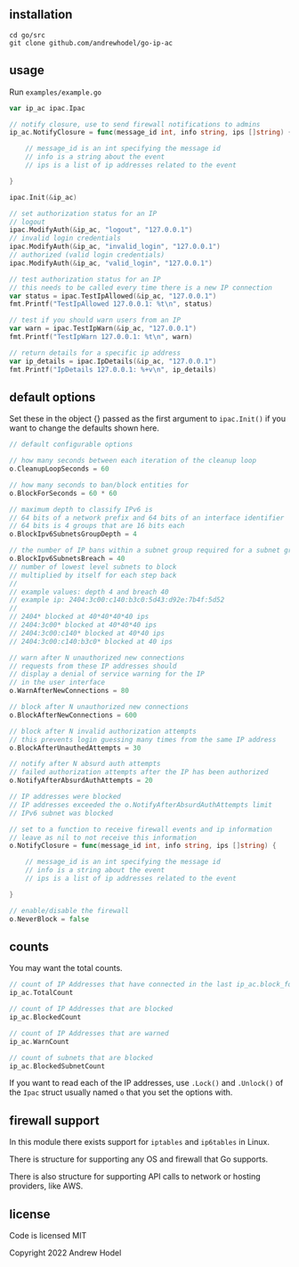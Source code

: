## installation

```
cd go/src
git clone github.com/andrewhodel/go-ip-ac
```

## usage

Run `examples/example.go`

```go
var ip_ac ipac.Ipac

// notify closure, use to send firewall notifications to admins
ip_ac.NotifyClosure = func(message_id int, info string, ips []string) {

    // message_id is an int specifying the message id
	// info is a string about the event
	// ips is a list of ip addresses related to the event

}

ipac.Init(&ip_ac)

// set authorization status for an IP
// logout
ipac.ModifyAuth(&ip_ac, "logout", "127.0.0.1")
// invalid login credentials
ipac.ModifyAuth(&ip_ac, "invalid_login", "127.0.0.1")
// authorized (valid login credentials)
ipac.ModifyAuth(&ip_ac, "valid_login", "127.0.0.1")

// test authorization status for an IP
// this needs to be called every time there is a new IP connection
var status = ipac.TestIpAllowed(&ip_ac, "127.0.0.1")
fmt.Printf("TestIpAllowed 127.0.0.1: %t\n", status)

// test if you should warn users from an IP
var warn = ipac.TestIpWarn(&ip_ac, "127.0.0.1")
fmt.Printf("TestIpWarn 127.0.0.1: %t\n", warn)

// return details for a specific ip address
var ip_details = ipac.IpDetails(&ip_ac, "127.0.0.1")
fmt.Printf("IpDetails 127.0.0.1: %+v\n", ip_details)
```

## default options

Set these in the object {} passed as the first argument to `ipac.Init()` if you want to change the defaults shown here.

```go
// default configurable options

// how many seconds between each iteration of the cleanup loop
o.CleanupLoopSeconds = 60

// how many seconds to ban/block entities for
o.BlockForSeconds = 60 * 60

// maximum depth to classify IPv6 is
// 64 bits of a network prefix and 64 bits of an interface identifier
// 64 bits is 4 groups that are 16 bits each
o.BlockIpv6SubnetsGroupDepth = 4

// the number of IP bans within a subnet group required for a subnet group to be blocked
o.BlockIpv6SubnetsBreach = 40
// number of lowest level subnets to block
// multiplied by itself for each step back
//
// example values: depth 4 and breach 40
// example ip: 2404:3c00:c140:b3c0:5d43:d92e:7b4f:5d52
//
// 2404* blocked at 40*40*40*40 ips
// 2404:3c00* blocked at 40*40*40 ips
// 2404:3c00:c140* blocked at 40*40 ips
// 2404:3c00:c140:b3c0* blocked at 40 ips

// warn after N unauthorized new connections
// requests from these IP addresses should
// display a denial of service warning for the IP
// in the user interface
o.WarnAfterNewConnections = 80

// block after N unauthorized new connections
o.BlockAfterNewConnections = 600

// block after N invalid authorization attempts
// this prevents login guessing many times from the same IP address
o.BlockAfterUnauthedAttempts = 30

// notify after N absurd auth attempts
// failed authorization attempts after the IP has been authorized
o.NotifyAfterAbsurdAuthAttempts = 20

// IP addresses were blocked
// IP addresses exceeded the o.NotifyAfterAbsurdAuthAttempts limit
// IPv6 subnet was blocked

// set to a function to receive firewall events and ip information
// leave as nil to not receive this information
o.NotifyClosure = func(message_id int, info string, ips []string) {

    // message_id is an int specifying the message id
	// info is a string about the event
	// ips is a list of ip addresses related to the event

}

// enable/disable the firewall
o.NeverBlock = false
```

## counts

You may want the total counts.

```go
// count of IP Addresses that have connected in the last ip_ac.block_for_seconds
ip_ac.TotalCount

// count of IP Addresses that are blocked
ip_ac.BlockedCount

// count of IP Addresses that are warned
ip_ac.WarnCount

// count of subnets that are blocked
ip_ac.BlockedSubnetCount
```

If you want to read each of the IP addresses, use `.Lock()` and `.Unlock()` of the `Ipac` struct usually named `o` that you set the options with.

## firewall support

In this module there exists support for `iptables` and `ip6tables` in Linux.

There is structure for supporting any OS and firewall that Go supports.

There is also structure for supporting API calls to network or hosting providers, like AWS.

## license

Code is licensed MIT

Copyright 2022 Andrew Hodel
